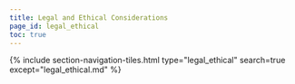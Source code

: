 ```yaml
---
title: Legal and Ethical Considerations
page_id: legal_ethical
toc: true
---
```


{% include section-navigation-tiles.html type="legal_ethical" search=true except="legal_ethical.md" %}

